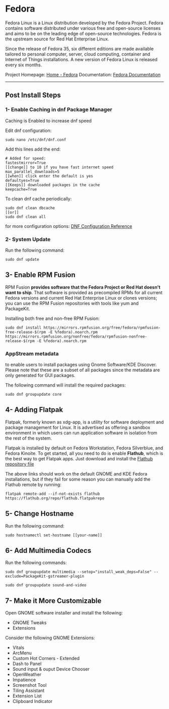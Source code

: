 # Fedora

Fedora Linux is a Linux distribution developed by the Fedora Project. Fedora contains software distributed under various free and open-source licenses and aims to be on the leading edge of open-source technologies. Fedora is the upstream source for Red Hat Enterprise Linux.

Since the release of Fedora 35, six different editions are made available tailored to personal computer, server, cloud computing, container and Internet of Things installations. A new version of Fedora Linux is released every six months.

Project Homepage: [Home - Fedora](https://getfedora.org/en/)
Documentation: [Fedora Documentation](https://docs.fedoraproject.org/en-US/docs/)

---
## Post Install Steps

### 1- Enable Caching in dnf Package Manager
Caching is Enabled to increase dnf speed

Edit dnf configuration:
```shell
sudo nano /etc/dnf/dnf.conf
```
Add this lines add the end:
```shell
# Added for speed:
fastestmirror=True
[[change]] to 10 if you have fast internet speed
max_parallel_downloads=5
[[when]] click enter the default is yes
defaultyes=True
[[Keeps]] downloaded packages in the cache
keepcache=True
```
To clean dnf cache periodically:
```shell
sudo dnf clean dbcache
[[or]]
sudo dnf clean all
```
for more configuration options: [DNF Configuration Reference](https://dnf.readthedocs.io/en/latest/conf_ref.html)

### 2- System Update

Run the following command:
```shell
sudo dnf update
```

## 3- Enable RPM Fusion

RPM Fusion **provides software that the Fedora Project or Red Hat doesn't want to ship**. That software is provided as precompiled RPMs for all current Fedora versions and current Red Hat Enterprise Linux or clones versions; you can use the RPM Fusion repositories with tools like yum and PackageKit.

Installing both free and non-free RPM Fusion:
```shell
sudo dnf install https://mirrors.rpmfusion.org/free/fedora/rpmfusion-free-release-$(rpm -E %fedora).noarch.rpm https://mirrors.rpmfusion.org/nonfree/fedora/rpmfusion-nonfree-release-$(rpm -E %fedora).noarch.rpm
```

### AppStream metadata
to enable users to install packages using Gnome Software/KDE Discover. Please note that these are a subset of all packages since the metadata are only generated for GUI packages.

The following command will install the required packages:
```shell
sudo dnf groupupdate core
```

## 4- Adding Flatpak

Flatpak, formerly known as xdg-app, is a utility for software deployment and package management for Linux. It is advertised as offering a sandbox environment in which users can run application software in isolation from the rest of the system.

Flatpak is installed by default on Fedora Workstation, Fedora Silverblue, and Fedora Kinoite. To get started, all you need to do is enable **Flathub**, which is the best way to get Flatpak apps. Just download and install the [Flathub repository file](https://flathub.org/repo/flathub.flatpakrepo)

The above links should work on the default GNOME and KDE Fedora installations, but if they fail for some reason you can manually add the Flathub remote by running:
```shell
flatpak remote-add --if-not-exists flathub https://flathub.org/repo/flathub.flatpakrepo
```

## 5- Change Hostname

Run the following command:
```shell
sudo hostnamectl set-hostname [[your-name]]
```

## 6- Add Multimedia Codecs

Run the following commands:
```shell
sudo dnf groupupdate multimedia --setop="install_weak_deps=False" --exclude=PackageKit-gstreamer-plugin

sudo dnf groupupdate sound-and-video
```

## 7- Make it More  Customizable

Open GNOME software installer and install the following:
- GNOME Tweaks
- Extensions

Consider the following GNOME Extensions:
- Vitals
- ArcMenu
- Custom Hot Corners - Extended
- Dash to Panel
- Sound input & ouput Device Chooser
- OpenWeather
- Impatience
- Screenshot Tool
- Tiling Assistant
- Extension List
- Clipboard Indicator
